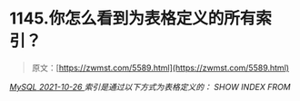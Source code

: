 <!--yml
category: 未分类
date: 0001-01-01 00:00:00
--->

# 1145.你怎么看到为表格定义的所有索引？

> 原文：[https://zwmst.com/5589.html](https://zwmst.com/5589.html)

   [ *MySQL* ](https://zwmst.com/mysql)*[ <time datetime="2021-10-27T00:51:20+08:00"> 2021-10-26 </time> ](https://zwmst.com/5589.html)  索引是通过以下方式为表格定义的：
SHOW INDEX FROM*